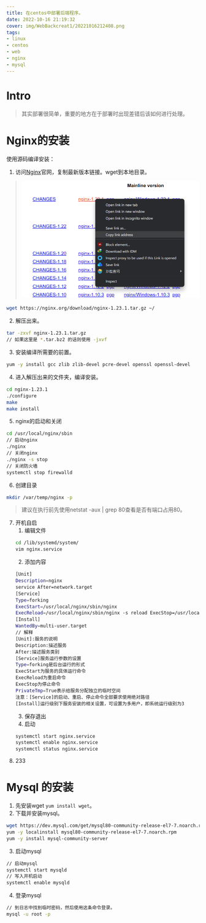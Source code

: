 ```yaml
---
title: 在centos中部署后端程序。
date: 2022-10-16 21:19:32
cover: img/WebBackcreat1/20221016212408.png
tags:
- linux
- centos
- web
- nginx
- mysql
---
```

# Intro
> 其实部署很简单，重要的地方在于部署时出现差错后该如何进行处理。
# Nginx的安装
使用源码编译安装：
1. 访问[Nginx](https://nginx.org/en/download.html)官网，复制最新版本链接。wget到本地目录。
> ![](/img/WebBackcreat1/20221016212408.png)  
```bash bash
wget https://nginx.org/download/nginx-1.23.1.tar.gz ~/
```
2. 解压出来。
```bash bash
tar -zxvf nginx-1.23.1.tar.gz
// 如果这里是 *.tar.bz2 的话则使用 -jxvf
```
3. 安装编译所需要的前置。
```bash bash
yum -y install gcc zlib zlib-devel pcre-devel openssl openssl-devel
```
4. 进入解压出来的文件夹，编译安装。
```bash bash
cd nginx-1.23.1
./configure
make
make install
```
5. nginx的启动和关闭
```bash bash
cd /usr/local/nginx/sbin
// 启动nginx
./nginx
// 关闭nginx
./nginx -s stop
// 关闭防火墙
systemctl stop firewalld
```
6. 创建目录
```bash bash
mkdir /var/temp/nginx -p
```
> 建议在执行前先使用netstat -aux | grep 80查看是否有端口占用80。

7. 开机自启
    1. 编辑文件
    ```bash bash
    cd /lib/systemd/system/
    vim nginx.service
    ```
    2. 添加内容
    ```bash bash
    [Unit] 
    Description=nginx 
    service After=network.target 
    [Service] 
    Type=forking 
    ExecStart=/usr/local/nginx/sbin/nginx 
    ExecReload=/usr/local/nginx/sbin/nginx -s reload ExecStop=/usr/local/nginx/sbin/nginx -s quit PrivateTmp=true 
    [Install] 
    WantedBy=multi-user.target
    // 解释
    [Unit]:服务的说明
    Description:描述服务
    After:描述服务类别
    [Service]服务运行参数的设置
    Type=forking是后台运行的形式
    ExecStart为服务的具体运行命令
    ExecReload为重启命令
    ExecStop为停止命令
    PrivateTmp=True表示给服务分配独立的临时空间
    注意：[Service]的启动、重启、停止命令全部要求使用绝对路径
    [Install]运行级别下服务安装的相关设置，可设置为多用户，即系统运行级别为3
    ```
    3. 保存退出
    4. 启动
    ```bash bash
    systemctl start nginx.service
    systemctl enable nginx.service
    systemctl status nginx.service
    ```
8. 233
# Mysql 的安装
1. 先安装wget `yum install wget`。
2. 下载并安装mysql。
```bash bash
wget https://dev.mysql.com/get/mysql80-community-release-el7-7.noarch.rpm
yum -y localinstall mysql80-community-release-el7-7.noarch.rpm
yum -y install mysql-community-server
```
3. 启动mysql
```bash bash
// 启动mysql
systemctl start mysqld
// 写入开机启动
systemctl enable mysqld
```
4. 登录mysql
```bash bash
// 到日志中找到临时密码，然后使用这条命令登录。
mysql -u root -p
```